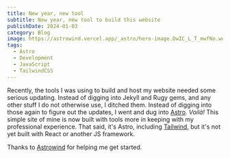 ```yaml
---
title: New year, new tool
subtitle: New year, new tool to build this website
publishDate: 2024-01-03
category: Blog
image: https://astrowind.vercel.app/_astro/hero-image.DwIC_L_T_mwfNo.webp
tags:
  - Astro
  - Development
  - JavaScript
  - TailwindCSS
---
```


Recently, the tools I was using to build and host my website needed some serious updating. Instead of digging into Jekyll and Rugy gems, and any other stuff I do not otherwise use, I ditched them. Instead of digging into those again to figure out the updates, I went and dug into [Astro](https://astro.build/). _Voilà!_ This simple site of mine is now built with tools more in keeping with my professional experience. That said, it's Astro, including [Tailwind](https://tailwindcss.com), but it's not yet built with React or another JS framework.

Thanks to [Astrowind](https://astrowind.vercel.app) for helping me get started.
